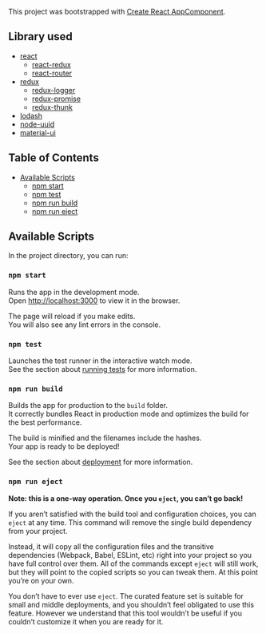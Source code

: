 This project was bootstrapped with [Create React AppComponent](https://github.com/facebookincubator/create-react-app).

## Library used

- [react](https://github.com/facebook/react)
  - [react-redux](https://github.com/reduxjs/react-redux)
  - [react-router](https://github.com/ReactTraining/react-router)
- [redux](https://github.com/reduxjs/redux)
  - [redux-logger](https://github.com/evgenyrodionov/redux-logger)
  - [redux-promise](https://github.com/redux-utilities/redux-promise)
  - [redux-thunk](https://github.com/reduxjs/redux-thunk)
- [lodash](https://github.com/lodash/lodash)
- [node-uuid](https://github.com/kelektiv/node-uuid)
- [material-ui](https://github.com/mui-org/material-ui)

## Table of Contents

- [Available Scripts](#available-scripts)
  - [npm start](#npm-start)
  - [npm test](#npm-test)
  - [npm run build](#npm-run-build)
  - [npm run eject](#npm-run-eject)
  
## Available Scripts

In the project directory, you can run:

### `npm start`

Runs the app in the development mode.<br>
Open [http://localhost:3000](http://localhost:3000) to view it in the browser.

The page will reload if you make edits.<br>
You will also see any lint errors in the console.

### `npm test`

Launches the test runner in the interactive watch mode.<br>
See the section about [running tests](#running-tests) for more information.

### `npm run build`

Builds the app for production to the `build` folder.<br>
It correctly bundles React in production mode and optimizes the build for the best performance.

The build is minified and the filenames include the hashes.<br>
Your app is ready to be deployed!

See the section about [deployment](#deployment) for more information.

### `npm run eject`

**Note: this is a one-way operation. Once you `eject`, you can’t go back!**

If you aren’t satisfied with the build tool and configuration choices, you can `eject` at any time. This command will remove the single build dependency from your project.

Instead, it will copy all the configuration files and the transitive dependencies (Webpack, Babel, ESLint, etc) right into your project so you have full control over them. All of the commands except `eject` will still work, but they will point to the copied scripts so you can tweak them. At this point you’re on your own.

You don’t have to ever use `eject`. The curated feature set is suitable for small and middle deployments, and you shouldn’t feel obligated to use this feature. However we understand that this tool wouldn’t be useful if you couldn’t customize it when you are ready for it.

